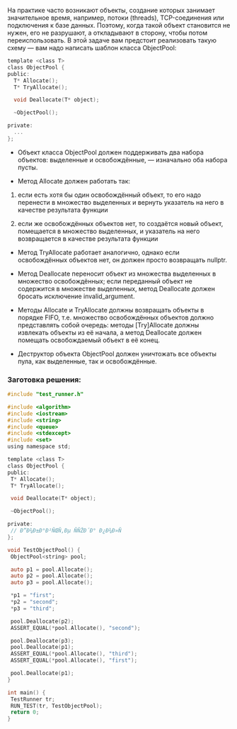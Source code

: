 На практике часто возникают объекты, создание которых занимает значительное время, например, потоки (threads), TCP-соединения или подключения к базе данных. Поэтому, когда такой объект становится не нужен, его не разрушают, а откладывают в сторону, чтобы потом переиспользовать. В этой задаче вам предстоит реализовать такую схему — вам надо написать шаблон класса ObjectPool:  
```objectivec
template <class T>
class ObjectPool {
public:
  T* Allocate();
  T* TryAllocate();

  void Deallocate(T* object);

  ~ObjectPool();

private:
  ...
};
```
 - Объект класса ObjectPool должен поддерживать два набора объектов: выделенные и освобождённые, — изначально оба набора пусты.

 - Метод Allocate должен работать так:

 1. если есть хотя бы один освобождённый объект, то его надо перенести в множество выделенных и вернуть указатель на него в качестве результата функции

 2. если же освобождённых объектов нет, то создаётся новый объект, помещается в множество выделенных, и указатель на него возвращается в качестве результата функции

 - Метод TryAllocate работает аналогично, однако если освобождённых объектов нет, он должен просто возвращать nullptr.

 - Метод Deallocate переносит объект из множества выделенных в множество освобождённых; если переданный объект не содержится в множестве выделенных, метод Deallocate должен бросать исключение invalid_argument.

 - Методы Allocate и TryAllocate должны возвращать объекты в порядке FIFO, т.е. множество освобождённых объектов должно представлять собой очередь: методы [Try]Allocate должны извлекать объекты из её начала, а метод Deallocate должен помещать освобождаемый объект в её конец.

 - Деструктор объекта ObjectPool должен уничтожать все объекты пула, как выделенные, так и освобождённые.

 ### Заготовка решения: ###
 ```objectivec
 #include "test_runner.h"

#include <algorithm>
#include <iostream>
#include <string>
#include <queue>
#include <stdexcept>
#include <set>
using namespace std;

template <class T>
class ObjectPool {
public:
  T* Allocate();
  T* TryAllocate();

  void Deallocate(T* object);

  ~ObjectPool();

private:
  // Ð”Ð¾Ð±Ð°Ð²ÑŒÑ‚Ðµ ÑÑŽÐ´Ð° Ð¿Ð¾Ð»Ñ
};

void TestObjectPool() {
  ObjectPool<string> pool;

  auto p1 = pool.Allocate();
  auto p2 = pool.Allocate();
  auto p3 = pool.Allocate();

  *p1 = "first";
  *p2 = "second";
  *p3 = "third";

  pool.Deallocate(p2);
  ASSERT_EQUAL(*pool.Allocate(), "second");

  pool.Deallocate(p3);
  pool.Deallocate(p1);
  ASSERT_EQUAL(*pool.Allocate(), "third");
  ASSERT_EQUAL(*pool.Allocate(), "first");

  pool.Deallocate(p1);
}

int main() {
  TestRunner tr;
  RUN_TEST(tr, TestObjectPool);
  return 0;
}
 ```
